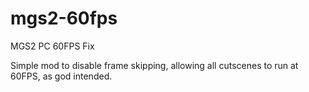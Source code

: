 # mgs2-60fps
 MGS2 PC 60FPS Fix

Simple mod to disable frame skipping, allowing all cutscenes to run at 60FPS, as god intended.